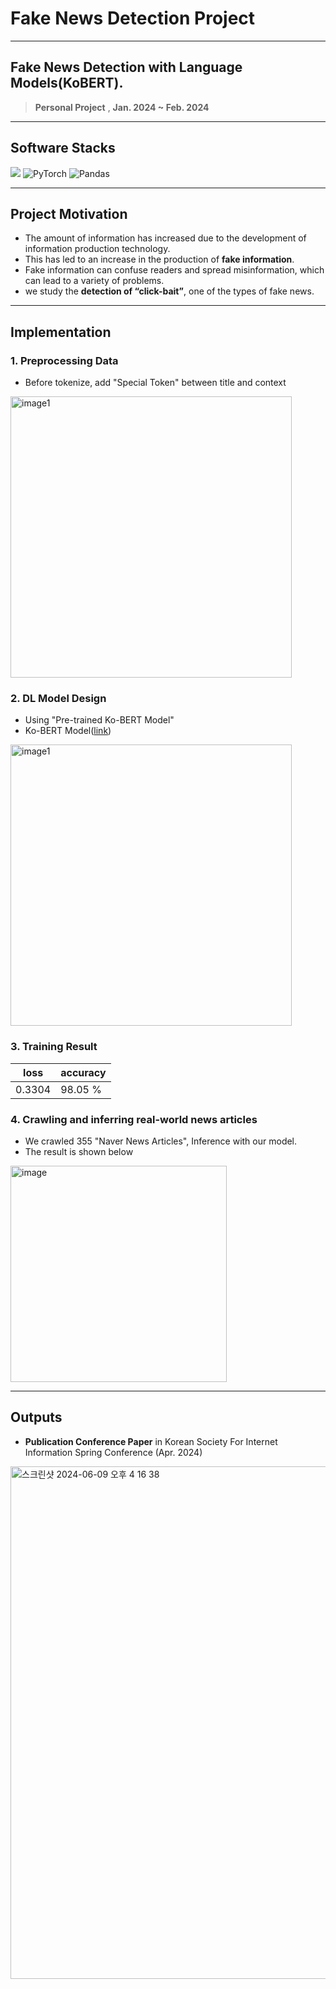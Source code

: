
# Fake News Detection Project
___

<div align="center">
</div>


## Fake News Detection with Language Models(KoBERT).
> **Personal Project** , **Jan. 2024 ~ Feb. 2024**

---



## Software Stacks
![](https://img.shields.io/badge/Python-3776AB?style=for-the-badge&logo=python&logoColor=white)
![PyTorch](https://img.shields.io/badge/PyTorch-%23EE4C2C.svg?style=for-the-badge&logo=PyTorch&logoColor=white)
![Pandas](https://img.shields.io/badge/pandas-%23150458.svg?style=for-the-badge&logo=pandas&logoColor=white)




---

## Project Motivation

- The amount of information has increased due to the development of information production technology.
- This has led to an increase in the production of **fake information**.
- Fake information can confuse readers and spread misinformation, which can lead to a variety of problems.
- we study the **detection of “click-bait”**, one of the types of fake news.
---

## Implementation

### 1. Preprocessing Data
- Before tokenize, add "Special Token" between title and context
<img width="450" alt="image1" src = "https://github.com/user00144/fake_news_detection/assets/120700820/400d49a7-2bc2-443e-8304-a8a27bab1192">

### 2. DL Model Design
- Using "Pre-trained Ko-BERT Model"
- Ko-BERT Model([link](https://github.com/SKTBrain/KoBERT))
<img width="450" alt="image1" src = "https://github.com/user00144/fake_news_detection/assets/120700820/b25f6c2e-99ea-4407-be44-be15fa49c48f">


### 3. Training Result

| loss | accuracy |
|---|---|
|0.3304|98.05 %|

### 4. Crawling and inferring real-world news articles
- We crawled 355 "Naver News Articles", Inference with our model.
- The result is shown below
<img width="346" alt="image" src="https://github.com/user00144/fake_news_detection/assets/120700820/28f5f915-4e46-4b18-bbc2-55e0bb7053fd">


---

## Outputs

- **Publication Conference Paper** in Korean Society For Internet Information Spring Conference (Apr. 2024)
<img width="820" alt="스크린샷 2024-06-09 오후 4 16 38" src="https://github.com/user00144/fake_news_detection/assets/120700820/5df91b30-befa-4063-a2b9-57ec09a19819">
